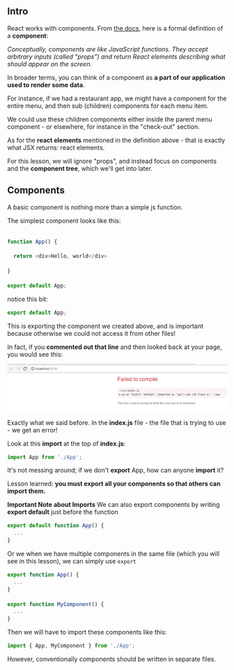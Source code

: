 
## Intro

React works with components. From [the docs](https://reactjs.org/docs/components-and-props.html), here is a formal definition of a **component**:

  

_Conceptually, components are like JavaScript functions. They accept arbitrary inputs (called “props”) and return React elements describing what should appear on the screen._

  

In broader terms, you can think of a component as **a part of our application used to render some data**.

  

For instance, if we had a restaurant app, we might have a component for the entire menu, and then sub (children) components for each menu item.

  

We could use these children components either inside the parent menu component - or elsewhere, for instance in the "check-out" section.

  

As for the **react elements** mentioned in the definition above - that is exactly what JSX returns: react elements.

  

For this lesson, we will ignore "props", and instead focus on components and the **component tree**, which we'll get into later.

  

## **Components**

A basic component is nothing more than a simple js function.

  

The simplest component looks like this:


  

```js

function App() {

  return <div>Hello, world</div>
    
}
    
export default App;
```

notice this bit:


```js
export default App;
```
  

This is exporting the component we created above, and is important because otherwise we could not access it from other files!

  

In fact, if you **commented out that line** and then looked back at your page, you would see this:

  

![.guides/img/react-no-export-error](./react-no-export-error.PNG)

Exactly what we said before. In the **index.js** file - the file that is trying to use <App /> - we get an error!

Look at this **import** at the top of **index.js**:

  

```js
import App from './App';
```
  

It's not messing around; if we don't **export** App, how can anyone **import** it?

Lesson learned: **you must export all your components so that others can import them.**

  

**Important Note about Imports**
We can also export components by writing **export default** just before the function
```js
export default function App() {
  ...
}
```

Or we when we have multiple components in the same file (which you will see in this lesson), we can simply use `export`
```js
export function App() {
  ...
}

export function MyComponent() {
  ...
}
```

Then we will have to import these components like this:
```js
import { App, MyComponent } from './App';
```
However, conventionally components should be written in separate files.
